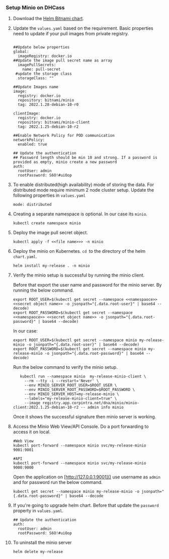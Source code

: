 ### **Setup Minio on DHCass**

1. Download the [Helm Bitnami chart](https://artifacthub.io/packages/helm/bitnami/minio).
2. Update the `values.yaml` based on the requirement. Basic properties need to update if your pull images from private  registry.

   ```

   ##Update below properties
   global:
     imageRegistry: docker.io
   ##Update the image pull secret name as array
     imagePullSecrets:
       name: pull-secret
    #update the storage class 
     storageClass: ""

   ##Update Images name
   image:
     registry: docker.io
     repository: bitnami/minio
     tag: 2022.1.28-debian-10-r0

   clientImage:
     registry: docker.io
     repository: bitnami/minio-client
     tag: 2022.1.25-debian-10-r2

   ##Enable Network Policy for POD communication
   networkPolicy:
     enabled: true

   ## Update the authentication
   ## Password length should be min 10 and strong. If a password is provided as empty, minio create a new password
   auth:
     rootUser: admin
     rootPassword: S6O!#uiOop
   ```
3. To enable distributed(high availability) mode of storing the data. For distributed mode require minimum 2 node cluster setup. Update the following properties in `values.yaml`

   ```
   mode: distributed
   ```
4. Creating a separate namespace is optional. In our case its `minio`.

   ```
   kubectl create namespace minio
   ```
5. Deploy the image pull secret object.

   ```
   kubectl apply -f <<file name>>> -n minio
   ```
6. Deploy the minio on Kubernetes. `cd `to the directory of the helm `chart.yaml`.

   ```
   helm install my-release . -n minio
   ```
7. Verify the minio setup is successful by running the minio client.

   Before that export the user name and password for the minio server. By running the below command.

   ```
   export ROOT_USER=$(kubectl get secret --namespace <<namespaoce>> <<secret object name>> -o jsonpath="{.data.root-user}" | base64 --decode)
   export ROOT_PASSWORD=$(kubectl get secret --namespace <<namespaoce>> <<secret object name>> -o jsonpath="{.data.root-password}" | base64 --decode)
   ```
   In our case:

   ```
   export ROOT_USER=$(kubectl get secret --namespace minio my-release-minio -o jsonpath="{.data.root-user}" | base64 --decode)
   export ROOT_PASSWORD=$(kubectl get secret --namespace minio my-release-minio -o jsonpath="{.data.root-password}" | base64 --decode)
   ```
   Run the below command to verify the minio setup.

   ```
      kubectl run --namespace minio  my-release-minio-client \
        --rm --tty -i --restart='Never' \
        --env MINIO_SERVER_ROOT_USER=$ROOT_USER \
        --env MINIO_SERVER_ROOT_PASSWORD=$ROOT_PASSWORD \
        --env MINIO_SERVER_HOST=my-release-minio \
        --labels="my-release-minio-client=true" \
        --image registry.app.corpintra.net/dna/minio/minio-client:2022.1.25-debian-10-r2 -- admin info minio
   ```
   Once it shows the successful signature then minio server is working.
8. Access the Minio Web View/API Console. Do a port forwarding to access it on local.

   ```
   #Web View
   kubectl port-forward --namespace minio svc/my-release-minio 9001:9001

   #API 
   kubectl port-forward --namespace minio svc/my-release-minio 9000:9000

   ```
   Open the application on [http://127.0.0.1:9001]() use username as `admin `and for password run the below command.

   ```
   kubectl get secret --namespace minio my-release-minio -o jsonpath="{.data.root-password}" | base64 --decode
   ```
9. If you're going to upgrade helm chart. Before that update the `password` property in `values.yaml`.

   ```
   ## Update the authentication
   auth:
     rootUser: admin
     rootPassword: S6O!#uiOop
   ```
10. To uninstall the minio server

    ```
    helm delete my-release
    ```
